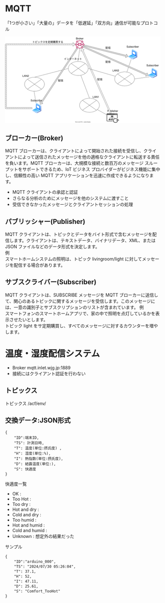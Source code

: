 # MQTT

「1つが小さい」「大量の」データを「低遅延」「双方向」通信が可能なプロトコル

![](image/MQTTモデル.svg)

## ブローカー(Broker)

MQTT ブローカーは、クライアントによって開始された接続を受信し、クライアントによって送信されたメッセージを他の適格なクライアントに転送する責任を負います。MQTT ブローカーは、大規模な接続と数百万のメッセージ スループットをサポートできるため、IoT ビジネス プロバイダーがビジネス機能に集中し、信頼性の高い MQTT アプリケーションを迅速に作成できるようになります。

+ MQTT クライアントの承認と認証
+ さらなる分析のためにメッセージを他のシステムに渡すこと
+ 受信できなかったメッセージとクライアントセッションの処理

## パブリッシャー(Publisher)

MQTT クライアントは、トピックとデータをバイト形式で含むメッセージを配信します。クライアントは、テキストデータ、バイナリデータ、XML、または JSON ファイルなどのデータ形式を決定します。\
例\
スマートホームシステムの照明は、トピック livingroom/light に対してメッセージを配信する場合があります。

## サブスクライバー(Subscriber)

MQTT クライアントは、SUBSCRIBE メッセージを MQTT ブローカーに送信して、関心のあるトピックに関するメッセージを受信します。このメッセージには、一意の識別子とサブスクリプションのリストが含まれています。
例\
スマートフォンのスマートホームアプリで、家の中で照明を点灯しているかを表示させたいとします。\
トピック light をサ定期購買し、すべてのメッセージに対するカウンターを増やします。 

# 温度・湿度配信システム

+ Broker mqtt.inlet.wjg.jp:1889
+ 接続にはクライアント認証を行わない

## トピックス

トピックス /acf/env/


## 交換データ:JSON形式

```
{
    "ID":端末ID,
    "TS": 計測日時, 
    "T": 温度(単位:摂氏度) ,　
    "H": 湿度(単位:%),　
    "I": 熱指数(単位:摂氏度),
    "D": 結露温度(単位:),
    "S": 快適度
}
```
快適度一覧
+ OK : 
+ Too Hot :
+ Too dry :
+ Hot and dry :
+ Cold and dry :
+ Too humid :
+ Hot and humid :
+ Cold and humid :
+ Unknown : 想定外の結果だった

サンプル
```
{
    "ID":"arduino_000",
    "TS": "2024/07/30 05:26:04",
    "T": 37.1,
    "H": 52,
    "I": 47.11,
    "D": 25.61,
    "S": "Comfort_TooHot"
}
```

